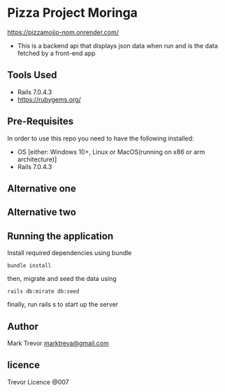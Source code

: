 # Pizza Project Moringa
https://pizzamojjo-nom.onrender.com/

- This is a backend api that displays json data when run  and is the data fetched by a front-end app

## Tools Used
- Rails 7.0.4.3
- https://rubygems.org/

## Pre-Requisites
In order to use this repo you need to have the following installed:

- OS [either: Windows 10+, Linux or MacOS(running on x86 or arm architecture)]
- Rails 7.0.4.3
## Alternative one 

## Alternative two

## Running the application
Install required dependencies using bundle

    bundle install

then, migrate and seed the data using 

    rails db:mirate db:seed

finally, run rails s to start up the server
## Author
Mark Trevor 
marktreva@gmail.com


## licence
Trevor Licence @007



